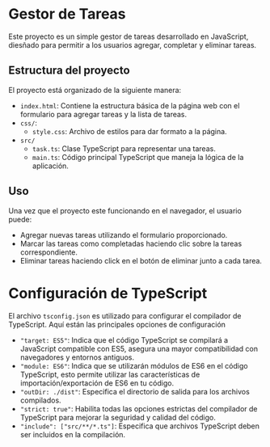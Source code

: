 # Gestor de Tareas

Este proyecto es un simple gestor de tareas desarrollado en JavaScript, diesñado para permitir a los usuarios agregar, completar y eliminar tareas. 

## Estructura del proyecto 

El proyecto está organizado de la siguiente manera: 

- `index.html`: Contiene la estructura básica de la página web con el formulario para agregar tareas y la lista de tareas.
- `css/`: 
    - `style.css`: Archivo de estilos para dar formato a la página. 
- `src/`
    - `task.ts`: Clase TypeScript para representar una tareas.
    - `main.ts`: Código principal TypeScript que maneja la lógica de la aplicación. 

## Uso 

Una vez que el proyecto este funcionando en el navegador, el usuario puede: 

- Agregar nuevas tareas utilizando el formulario proporcionado. 
- Marcar las tareas como completadas haciendo clic sobre la tareas correspondiente. 
- Eliminar tareas haciendo click en el botón de eliminar junto a cada tarea. 

# Configuración de TypeScript
El archivo `tsconfig.json` es utilizado para configurar el compilador de TypeScript. Aquí están las principales opciones de configuración

- `"target: ES5"`: Indica que el código TypeScript se compilará a JavaScript compatible con ES5, asegura una mayor compatibilidad con navegadores y entornos antiguos. 
- `"module: ES6"`: Indica que se utilizarán módulos de ES6 en el código TypeScript, esto permite utilizar las características de importación/exportación de ES6 en tu código.
- `"outDir: ./dist"`: Especifica el directorio de salida para los archivos compilados.
- `"strict: true"`: Habilita todas las opciones estrictas del compilador de TypeScript para mejorar la seguridad y calidad del código.
- `"include": ["src/**/*.ts"]`: Especifica que archivos TypeScript deben ser incluidos en la compilación.